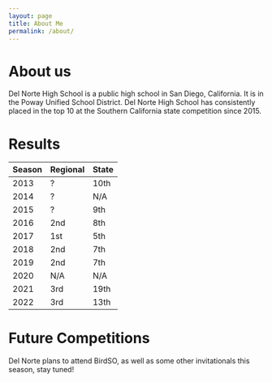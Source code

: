 ```yaml
---
layout: page
title: About Me
permalink: /about/
---
```

# About us 

Del Norte High School is a public high school in San Diego, California. It is in the Poway Unified School District. Del Norte High School has consistently placed in the top 10 at the Southern California state competition since 2015.

# Results

| Season | Regional | State |
|--------|----------|-------|
| 2013   | ?        | 10th  |
| 2014   | ?        | N/A   |
| 2015   | ?        | 9th   |
| 2016   | 2nd      | 8th   |
| 2017   | 1st      | 5th   |
| 2018   | 2nd      | 7th   |
| 2019   | 2nd      | 7th   |
| 2020   | N/A      | N/A   |
| 2021   | 3rd      | 19th  |
| 2022   | 3rd      | 13th  |

# Future Competitions

Del Norte plans to attend BirdSO, as well as some other invitationals this season, stay tuned!
